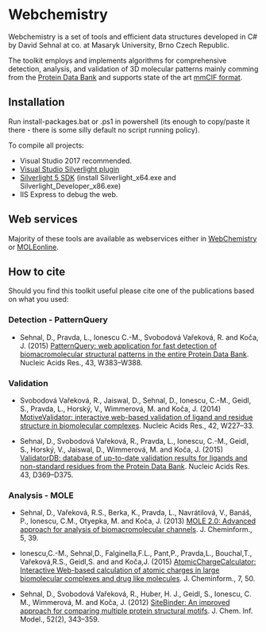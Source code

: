 # Webchemistry

Webchemistry is a set of tools and efficient data structures developed in C# by David Sehnal at co. at Masaryk University, Brno Czech Republic. 

The toolkit employs and implements algorithms for comprehensive detection, analysis, and validation of 3D molecular patterns mainly comming from the [Protein Data Bank](https://www.wwpdb.org/) and supports state of the art [mmCIF format](https://en.wikipedia.org/wiki/Macromolecular_Crystallographic_Information_File).

## Installation

Run install-packages.bat or .ps1 in powershell (its enough to copy/paste it there - there is some silly default no script running policy).

To compile all projects:
* Visual Studio 2017 recommended.
* [Visual Studio Silverlight plugin](https://marketplace.visualstudio.com/items?itemName=RamiAbughazaleh.SilverlightProjectSystem)
* [Silverlight 5 SDK](https://www.microsoft.com/en-us/download/details.aspx?id=39597) (install Silverlight_x64.exe and Silverlight_Developer_x86.exe)
* IIS Express to debug the web.

## Web services

Majority of these tools are available as webservices either in [WebChemistry](https://webchem.ncbr.muni.cz/) or [MOLEonline](https://moleonline.cz/).

## How to cite
Should you find this toolkit useful please cite one of the publications based on what you used:

### Detection - PatternQuery
* Sehnal, D., Pravda, L., Ionescu C.-M., Svobodová Vařeková, R. and Koča, J. (2015) [PatternQuery: web application for fast detection of biomacromolecular structural patterns in the entire Protein Data Bank]((https://dx.doi.org/10.1093/nar/gkv561)). Nucleic Acids Res., 43, W383–W388.

### Validation
* Svobodová Vařeková, R., Jaiswal, D., Sehnal, D., Ionescu, C.-M., Geidl, S., Pravda, L., Horský, V., Wimmerová, M. and Koča, J. (2014) [MotiveValidator: interactive web-based validation of ligand and residue structure in biomolecular complexes](https://dx.doi.org/10.1093/nar/gku426). Nucleic Acids Res., 42, W227–33.

* Sehnal, D., Svobodová Vařeková, R., Pravda, L., Ionescu, C.-M., Geidl, S., Horský, V., Jaiswal, D., Wimmerová, M. and Koča, J. (2015) [ValidatorDB: database of up-to-date validation results for ligands and non-standard residues from the Protein Data Bank](https://dx.doi.org/10.1093/nar/gku1118). Nucleic Acids Res. 43, D369–D375.

### Analysis - MOLE
* Sehnal, D., Vařeková, R.S., Berka, K., Pravda, L., Navrátilová, V., Banáš, P., Ionescu, C.M., Otyepka, M. and Koča, J. (2013) [MOLE 2.0: Advanced approach for analysis of biomacromolecular channels](https://dx.doi.org/10.1186/1758-2946-5-39). J. Cheminform., 5, 39.

* Ionescu,C.-M., Sehnal,D., Falginella,F.L., Pant,P., Pravda,L., Bouchal,T., Vařeková,R.S., Geidl,S. and and Koča,J. (2015) [AtomicChargeCalculator: Interactive Web-based calculation of atomic charges in large biomolecular complexes and drug like molecules](https://dx.doi.org/10.1186/s13321-015-0099-x). J. Cheminform., 7, 50.

* Sehnal, D., Svobodová Vařeková, R., Huber, H. J., Geidl, S., Ionescu, C. M., Wimmerová, M. and Koča, J. (2012) [SiteBinder: An improved approach for comparing multiple protein structural motifs](https://dx.doi.org/10.1021/ci200444d). J. Chem. Inf. Model., 52(2), 343–359.

